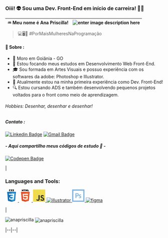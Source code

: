 ### **Oiii!** 👽 Sou uma Dev. Front-End em início de carreira! 👩‍💻
|♒ Meu nome é Ana Priscilla! |![enter image description here](https://64.media.tumblr.com/74a22bb3dd7018a4c719b118b1a8b935/8586a91fdfe89f5a-e8/s640x960/c2f766f2aaf6820eef5c76ab6e93c765fc96888a.png)|
|--|--|

>💻🖥📱 #PorMaisMulheresNaProgramação 

#### 💬 **Sobre :** 
- 📍 Moro em Goiânia - GO
- 🦏 Estou focando meus estudos em Desenvolvimento Web Front-End.
- 🎓 Sou formada em Artes Visuais e possuo experiência com os softwares da adobe: Photoshop e Illustrator. 
- 🥰 Atualmente estou na minha primeira experiência como Dev. Front-End!
- 🔍 Estou cursando ADS e também desenvolvendo pequenos projetos voltados para o front como meio de aprendizagem.

###### Hobbies: Desenhar, desenhar e desenhar!

##### Contato :
  [![Linkedin Badge](https://img.shields.io/badge/-LinkedIn-blue?style=flat-square&logo=Linkedin&logoColor=white&link=https://www.linkedin.com/in/anapriscilla/)](https://www.linkedin.com/in/anapriscilla/) [![Gmail Badge](https://img.shields.io/badge/-Gmail-c14438?style=flat-square&logo=Gmail&logoColor=white&link=mailto:web.anapriscilla@gmail.com)](mailto:web.anapriscilla@gmail.com) 

##### - Aqui compartilho meus códigos de estudo 🧡 - 
  [![Codepen Badge](https://img.shields.io/badge/-CodePen-black?style=flat-square&logo=Codepen&logoColor=white&link=https://www.codepen.io/AnaPriscilla/)](https://codepen.io/AnaPriscilla) 

  

|<h3 align="left">Languages and Tools:</h3>
<p align="left"> <a href="https://www.w3schools.com/css/" target="_blank"> <img src="https://raw.githubusercontent.com/devicons/devicon/master/icons/css3/css3-original-wordmark.svg" alt="css3" width="40" height="40"/> <a href="https://www.w3.org/html/" target="_blank"> <img src="https://raw.githubusercontent.com/devicons/devicon/master/icons/html5/html5-original-wordmark.svg" alt="html5" width="40" height="40"/> </a>  <a href="https://developer.mozilla.org/en-US/docs/Web/JavaScript" target="_blank"> <img src="https://raw.githubusercontent.com/devicons/devicon/master/icons/javascript/javascript-original.svg" alt="javascript" width="40" height="40"/> </a><a href="https://www.adobe.com/in/products/illustrator.html" target="_blank"> <img src="https://www.vectorlogo.zone/logos/adobe_illustrator/adobe_illustrator-icon.svg" alt="illustrator" width="40" height="40"/> </a> <a href="https://www.photoshop.com/en" target="_blank"> <img src="https://raw.githubusercontent.com/devicons/devicon/master/icons/photoshop/photoshop-line.svg" alt="photoshop" width="40" height="40"/> </a>  </a> <a href="https://www.figma.com/" target="_blank"> <img src="https://www.vectorlogo.zone/logos/figma/figma-icon.svg" alt="figma" width="40" height="40"/> </a></p> |<p><img align="left" src="https://github-readme-stats.vercel.app/api/top-langs?username=anapriscilla&show_icons=true&locale=en&layout=compact" alt="anapriscilla" /> &nbsp;<img align="center" src="https://github-readme-stats.vercel.app/api?username=anapriscilla&show_icons=true&locale=en" alt="anapriscilla" /></p>
|--|--|
